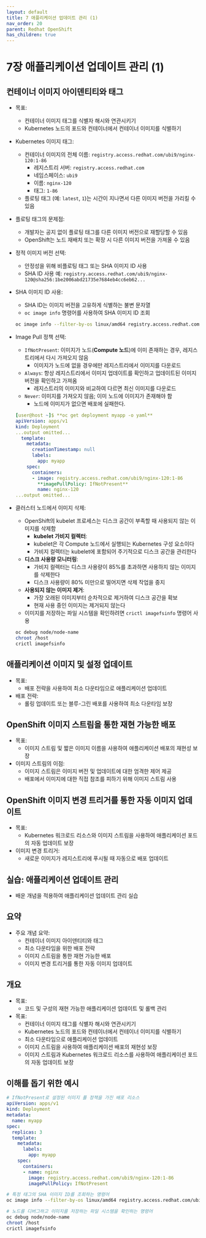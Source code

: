 ```yaml
---
layout: default
title: 7 애플리케이션 업데이트 관리 (1)
nav_order: 20
parent: Redhat OpenShift
has_children: true
---
```


# 7장 애플리케이션 업데이트 관리 (1)

## 컨테이너 이미지 아이덴티티와 태그

- 목표:
    - 컨테이너 이미지 태그를 식별자 해시와 연관시키기
    - Kubernetes 노드의 포드와 컨테이너에서 컨테이너 이미지를 식별하기
- Kubernetes 이미지 태그:
    - 컨테이너 이미지의 전체 이름: `registry.access.redhat.com/ubi9/nginx-120:1-86`
        - 레지스트리 서버: `registry.access.redhat.com`
        - 네임스페이스: `ubi9`
        - 이름: `nginx-120`
        - 태그: `1-86`
    - 플로팅 태그 (예: `latest`, `1`)는 시간이 지나면서 다른 이미지 버전을 가리킬 수 있음
- 플로팅 태그의 문제점:
    - 개발자는 공지 없이 플로팅 태그를 다른 이미지 버전으로 재할당할 수 있음
    - OpenShift는 노드 재배치 또는 확장 시 다른 이미지 버전을 가져올 수 있음
- 정적 이미지 버전 선택:
    - 안정성을 위해 비플로팅 태그 또는 SHA 이미지 ID 사용
    - SHA ID 사용 예: `registry.access.redhat.com/ubi9/nginx-120@sha256:1be2006abd21735e7684eb4cc6eb62...`
- SHA 이미지 ID 사용:
    - SHA ID는 이미지 버전을 고유하게 식별하는 불변 문자열
    - `oc image info` 명령어를 사용하여 SHA 이미지 ID 조회
    
    ```bash
    oc image info --filter-by-os linux/amd64 registry.access.redhat.com/ubi9/nginx-120:1-86
    
    ```
    
- Image Pull 정책 선택:
    - `IfNotPresent`: 이미지가 노드(**Compute 노드**)에 이미 존재하는 경우, 레지스트리에서 다시 가져오지 않음
        - 이미지가 노드에 없을 경우에만 레지스트리에서 이미지를 다운로드
    - `Always`: 항상 레지스트리에서 이미지 업데이트를 확인하고 업데이트된 이미지 버전을 확인하고 가져옴
        - 레지스트리의 이미지와 비교하여 다르면 최신 이미지를 다운로드
    - `Never`: 이미지를 가져오지 않음; 이미 노드에 이미지가 존재해야 함
        - 노드에 이미지가 없으면 배포에 실패한다.
    
    ```yaml
    [user@host ~]$ **oc get deployment myapp -o yaml**
    apiVersion: apps/v1
    kind: Deployment
    ...output omitted...
      template:
        metadata:
          creationTimestamp: null
          labels:
            app: myapp
        spec:
          containers:
          - image: registry.access.redhat.com/ubi9/nginx-120:1-86
            **imagePullPolicy: IfNotPresent**
            name: nginx-120
    ...output omitted...
    ```
    
- 클러스터 노드에서 이미지 삭제:
    - OpenShift의 kubelet 프로세스는 디스크 공간이 부족할 때 사용되지 않는 이미지를 삭제함
        - **kubelet 가비지 컬렉터**:
        - kubelet은 각 Compute 노드에서 실행되는 Kubernetes 구성 요소이다
        - 가비지 컬렉터는 kubelet에 포함되어 주기적으로 디스크 공간을 관리한다
    - **디스크 사용량 모니터링**:
        - 가비지 컬렉터는 디스크 사용량이 85%를 초과하면 사용하지 않는 이미지를 삭제한다
        - 디스크 사용량이 80% 미만으로 떨어지면 삭제 작업을 중지
    - **사용되지 않는 이미지 제거**:
        - 가장 오래된 이미지부터 순차적으로 제거하여 디스크 공간을 확보
        - 현재 사용 중인 이미지는 제거되지 않는다
    - 이미지를 저장하는 파일 시스템을 확인하려면 `crictl imagefsinfo` 명령어 사용
    
    ```bash
    oc debug node/node-name
    chroot /host
    crictl imagefsinfo
    ```
    

## 애플리케이션 이미지 및 설정 업데이트

- 목표:
    - 배포 전략을 사용하여 최소 다운타임으로 애플리케이션 업데이트
- 배포 전략:
    - 롤링 업데이트 또는 블루-그린 배포를 사용하여 최소 다운타임 보장

## OpenShift 이미지 스트림을 통한 재현 가능한 배포

- 목표:
    - 이미지 스트림 및 짧은 이미지 이름을 사용하여 애플리케이션 배포의 재현성 보장
- 이미지 스트림의 이점:
    - 이미지 스트림은 이미지 버전 및 업데이트에 대한 엄격한 제어 제공
    - 배포에서 이미지에 대한 직접 참조를 피하기 위해 이미지 스트림 사용

## OpenShift 이미지 변경 트리거를 통한 자동 이미지 업데이트

- 목표:
    - Kubernetes 워크로드 리소스와 이미지 스트림을 사용하여 애플리케이션 포드의 자동 업데이트 보장
- 이미지 변경 트리거:
    - 새로운 이미지가 레지스트리에 푸시될 때 자동으로 배포 업데이트
    

## 실습: 애플리케이션 업데이트 관리

- 배운 개념을 적용하여 애플리케이션 업데이트 관리 실습

## 요약

- 주요 개념 요약:
    - 컨테이너 이미지 아이덴티티와 태그
    - 최소 다운타임을 위한 배포 전략
    - 이미지 스트림을 통한 재현 가능한 배포
    - 이미지 변경 트리거를 통한 자동 이미지 업데이트

## 개요

- 목표:
    - 코드 및 구성의 재현 가능한 애플리케이션 업데이트 및 롤백 관리
- 목표:
    - 컨테이너 이미지 태그를 식별자 해시와 연관시키기
    - Kubernetes 노드의 포드와 컨테이너에서 컨테이너 이미지를 식별하기
    - 최소 다운타임으로 애플리케이션 업데이트
    - 이미지 스트림을 사용하여 애플리케이션 배포의 재현성 보장
    - 이미지 스트림과 Kubernetes 워크로드 리소스를 사용하여 애플리케이션 포드의 자동 업데이트 보장

## 이해를 돕기 위한 예시

```yaml
# IfNotPresent로 설정된 이미지 풀 정책을 가진 배포 리소스
apiVersion: apps/v1
kind: Deployment
metadata:
  name: myapp
spec:
  replicas: 3
  template:
    metadata:
      labels:
        app: myapp
    spec:
      containers:
      - name: nginx
        image: registry.access.redhat.com/ubi9/nginx-120:1-86
        imagePullPolicy: IfNotPresent

```

```bash
# 특정 태그의 SHA 이미지 ID를 조회하는 명령어
oc image info --filter-by-os linux/amd64 registry.access.redhat.com/ubi9/nginx-120:1-86

```

```bash
# 노드를 디버그하고 이미지를 저장하는 파일 시스템을 확인하는 명령어
oc debug node/node-name
chroot /host
crictl imagefsinfo

```